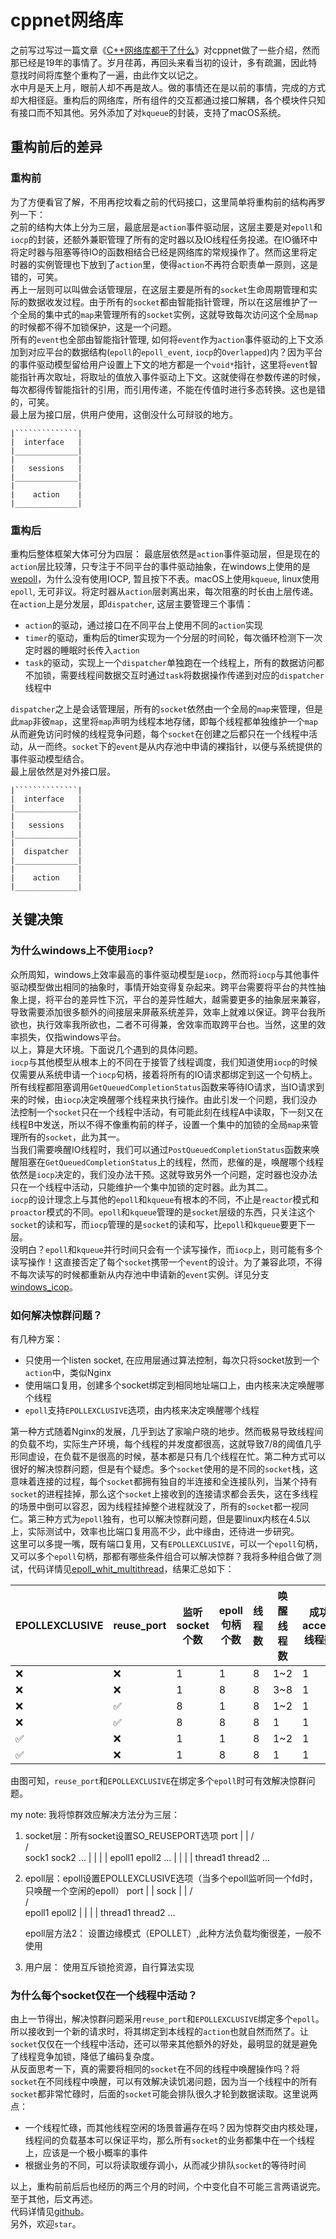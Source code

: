 # cppnet网络库

之前写过写过一篇文章《[C++网络库都干了什么](https://zhuanlan.zhihu.com/p/80634656)》对cppnet做了一些介绍，然而那已经是19年的事情了。岁月荏苒，再回头来看当初的设计，多有疏漏，因此特意找时间将库整个重构了一遍，由此作文以记之。    
水中月是天上月，眼前人却不再是故人。做的事情还在是以前的事情，完成的方式却大相径庭。重构后的网络库，所有组件的交互都通过接口解耦，各个模块件只知有接口而不知其他。另外添加了对`kqueue`的封装，支持了macOS系统。    

## 重构前后的差异

### 重构前
为了方便看官了解，不用再挖坟看之前的代码接口，这里简单将重构前的结构再罗列一下：   
之前的结构大体上分为三层，最底层是`action`事件驱动层，这层主要是对`epoll`和`iocp`的封装，还额外兼职管理了所有的定时器以及IO线程任务投递。在IO循环中将定时器与阻塞等待IO的函数相结合已经是网络库的常规操作了。然而这里将定时器的实例管理也下放到了`action`里，使得`action`不再符合职责单一原则，这是错的，可笑。    
再上一层则可以叫做会话管理层，在这层主要是所有的`socket`生命周期管理和实际的数据收发过程。由于所有的`socket`都由智能指针管理，所以在这层维护了一个全局的集中式的`map`来管理所有的`socket`实例，这就导致每次访问这个全局`map`的时候都不得不加锁保护，这是一个问题。    
所有的`event`也全部由智能指针管理, 如何将`event`作为`action`事件驱动的上下文添加到对应平台的数据结构(`epoll`的`epoll_event`, `iocp`的`Overlapped`)内？因为平台的事件驱动模型留给用户设置上下文的地方都是一个`void*`指针，这里将`event`智能指针再次取址，将取址的值放入事件驱动上下文。这就使得在参数传递的时候，每次都得传智能指针的引用，而引用传递，不能在传值时进行多态转换。这也是错的，可笑。   
最上层为接口层，供用户使用，这倒没什么可辩驳的地方。    
```
|``````````````|
|  interface   |
|______________|
|              |
|   sessions   |
|______________|
|              |
|    action    |
|______________|
```

### 重构后
重构后整体框架大体可分为四层：
最底层依然是`action`事件驱动层，但是现在的`action`层比较薄，只专注于不同平台的事件驱动抽象，在windows上使用的是[wepoll](https://github.com/piscisaureus/wepoll)，为什么没有使用IOCP, 暂且按下不表。macOS上使用`kqueue`, linux使用`epoll`, 无可非议。将定时器从`action`层剥离出来，每次阻塞的时长由上层传递。   
在`action`上是分发层，即`dispatcher`, 这层主要管理三个事情：
+ `action`的驱动，通过接口在不同平台上使用不同的`action`实现
+ `timer`的驱动，重构后的timer实现为一个分层的时间轮，每次循环检测下一次定时器的睡眠时长传入`action`
+ `task`的驱动，实现上一个`dispatcher`单独跑在一个线程上，所有的数据访问都不加锁，需要线程间数据交互时通过`task`将数据操作传递到对应的`dispatcher`线程中

`dispatcher`之上是会话管理层，所有的`socket`依然由一个全局的`map`来管理，但是此`map`非彼`map`，这里将`map`声明为线程本地存储，即每个线程都单独维护一个`map`从而避免访问时候的线程竞争问题，每个`socket`在创建之后都只在一个线程中活动，从一而终。`socket`下的`event`是从内存池中申请的裸指针，以便与系统提供的事件驱动模型结合。  
最上层依然是对外接口层。   
```
|``````````````|
|  interface   |
|______________|
|              |
|   sessions   |
|______________|
|              |
|  dispatcher  |
|______________|
|              |
|    action    |
|______________|
```
## 关键决策

### 为什么windows上不使用`iocp`?
众所周知，windows上效率最高的事件驱动模型是`iocp`，然而将`iocp`与其他事件驱动模型做出相同的抽象时，事情开始变得复杂起来。跨平台需要将平台的共性抽象上提，将平台的差异性下沉，平台的差异性越大，越需要更多的抽象层来兼容，导致需要添加很多额外的间接层来屏蔽系统差异，效率上就难以保证。跨平台我所欲也，执行效率我所欲也，二者不可得兼，舍效率而取跨平台也。当然，这里的效率损失，仅指windows平台。    
以上，算是大环境。下面说几个遇到的具体问题。    
`iocp`与其他模型从根本上的不同在于接管了线程调度，我们知道使用`iocp`的时候仅需要从系统申请一个`iocp`句柄，接着将所有的IO请求都绑定到这一个句柄上。所有线程都阻塞调用`GetQueuedCompletionStatus`函数来等待IO请求，当IO请求到来的时候，由`iocp`决定唤醒哪个线程来执行操作。由此引发一个问题，我们没办法控制一个`socket`只在一个线程中活动，有可能此刻在线程A中读取，下一刻又在线程B中发送，所以不得不像重构前的样子，设置一个集中的加锁的全局`map`来管理所有的`socket`，此为其一。    
当我们需要唤醒IO线程时，我们可以通过`PostQueuedCompletionStatus`函数来唤醒阻塞在`GetQueuedCompletionStatus`上的线程，然而，悲催的是，唤醒哪个线程依然是`iocp`决定的，我们没办法干预。这就导致另外一个问题，定时器也没办法只在一个线程中活动，只能维护一个集中加锁的定时器。此为其二。   
`iocp`的设计理念上与其他的`epoll`和`kqueue`有根本的不同，不止是`reactor`模式和`proactor`模式的不同。`epoll`和`kqueue`管理的是`socket`层级的东西，只关注这个`socket`的读和写，而`iocp`管理的是`socket`的读和写，比`epoll`和`kqueue`要更下一层。    
没明白？`epoll`和`kqueue`并行时间只会有一个读写操作，而`iocp`上，则可能有多个读写操作！这直接否定了每个`socket`携带一个`event`的设计。为了兼容此项，不得不每次读写的时候都重新从内存池中申请新的`event`实例。详见分支[windows_icop](https://github.com/caozhiyi/CppNet/tree/windows_iocp)。

### 如何解决惊群问题？
有几种方案：   
+ 只使用一个listen socket, 在应用层通过算法控制，每次只将socket放到一个`action`中，类似Nginx
+ 使用端口复用，创建多个socket绑定到相同地址端口上，由内核来决定唤醒哪个线程
+ `epoll`支持`EPOLLEXCLUSIVE`选项，由内核来决定唤醒哪个线程

第一种方式随着Nginx的发展，几乎到达了家喻户晓的地步。然而极易导致线程间的负载不均，实际生产环境，每个线程的并发度都很高，这就导致7/8的阈值几乎形同虚设，在负载不是很高的时候，基本都是只有几个线程在忙。第二种方式可以很好的解决惊群问题，但是有个疑虑。多个`socket`使用的是不同的`socket`栈，这意味着连接的过程，每个`socket`都拥有独自的半连接和全连接队列，当某个持有`socket`的进程挂掉，那么这个`socket`上接收到的连接请求都会丢失，这在多线程的场景中倒可以容忍，因为线程挂掉整个进程就没了，所有的`socket`都一视同仁。第三种方式为`epoll`独有，也可以解决惊群问题，但是要linux内核在4.5以上，实际测试中，效率也比端口复用高不少，此中缘由，还待进一步研究。  
这里可以多提一嘴，既有端口复用，又有`EPOLLEXCLUSIVE`，可以一个`epoll`句柄，又可以多个`epoll`句柄，那都有哪些条件组合可以解决惊群？我将多种组合做了测试，代码详情见[epoll_whit_multithread](https://github.com/caozhiyi/Toys/tree/main/epoll_whit_multithread)，结果汇总如下：

|EPOLLEXCLUSIVE|reuse_port|监听socket个数|epoll句柄个数|线程数|唤醒线程数|成功accept线程数|没有惊群|
|----|----|----|----|----|----|----|----|
|❌|❌|1|1|8|1~2|1|❌|
|❌|❌|1|8|8|3~8|1|❌|
|❌|✅|8|1|8|1~2|1|❌|
|❌|✅|8|8|8|1  |1|✅|
|✅|❌|1|1|8|1~2|1|❌|
|✅|❌|1|8|8|1  |1|✅|

由图可知，`reuse_port`和`EPOLLEXCLUSIVE`在绑定多个`epoll`时可有效解决惊群问题。

my note:
我将惊群效应解决方法分为三层：
1. socket层：所有socket设置SO_REUSEPORT选项
                   port
                    |
                    |
                   / \
                  /   \
                sock1 sock2 ...
                 |      |
                 |      |
                epoll1 epoll2 ...
                 |      |
                 |      |
              thread1 thread2 ...

2. epoll层：epoll设置EPOLLEXCLUSIVE选项（当多个epoll监听同一个fd时，只唤醒一个空闲的epoll）
                   port
                    |
                    |
                   sock
                    |
                    |
                   / \
                  /   \
               epoll1 epoll2
                  |    |
                  |    |
              thread1 thread2 ...
    
    epoll层方法2： 设置边缘模式（EPOLLET）,此种方法负载均衡很差，一般不使用

3. 用户层： 使用互斥锁抢资源，自行算法实现


### 为什么每个socket仅在一个线程中活动？
由上一节得出，解决惊群问题采用`reuse_port`和`EPOLLEXCLUSIVE`绑定多个`epoll`。所以接收到一个新的请求时，将其绑定到本线程的`action`也就自然而然了。让`socket`仅仅在一个线程中活动，还可以带来其他额外的好处，最明显的就是避免了线程竞争加锁，降低了编码复杂度。    
从反面思考一下，真的需要将相同的`socket`在不同的线程中唤醒操作吗？将`socket`在不同线程中唤醒，可以有效解决读饥渴问题，因为当一个线程中的所有`socket`都非常忙碌时，后面的`socket`可能会排队很久才轮到数据读取。这里说两点：
+ 一个线程忙碌，而其他线程空闲的场景普遍存在吗？因为惊群交由内核处理，线程间的负载基本可以保证平均，那么所有`socket`的业务都集中在一个线程上，应该是一个极小概率的事件
+ 根据业务的不同，可以将读取缓存调小，从而减少排队`socket`的等待时间

以上，重构前前后后也经历的两三个月的时间，个中变化自不可能三言两语说完。    
至于其他，后文再述。  
代码详情见[github](https://github.com/caozhiyi/CppNet)。  
另外，欢迎`star`。